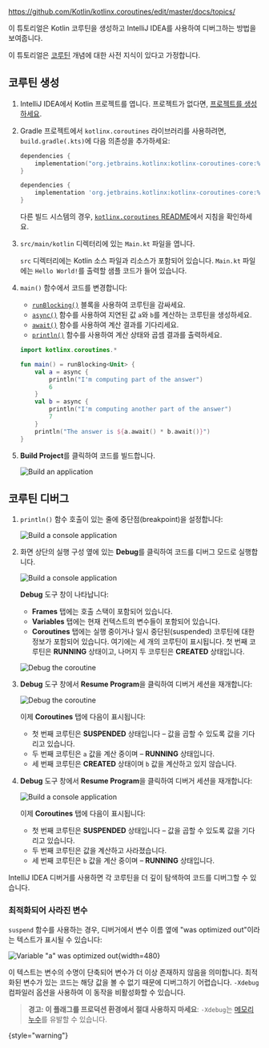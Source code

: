 <contribute-url>https://github.com/Kotlin/kotlinx.coroutines/edit/master/docs/topics/</contribute-url>

[//]: # (title: IntelliJ IDEA를 사용하여 코루틴 디버그하기 – 튜토리얼)

이 튜토리얼은 Kotlin 코루틴을 생성하고 IntelliJ IDEA를 사용하여 디버그하는 방법을 보여줍니다.

이 튜토리얼은 [코루틴](coroutines-guide.md) 개념에 대한 사전 지식이 있다고 가정합니다.

## 코루틴 생성

1.  IntelliJ IDEA에서 Kotlin 프로젝트를 엽니다. 프로젝트가 없다면, [프로젝트를 생성하세요](jvm-get-started.md#create-a-project).
2.  Gradle 프로젝트에서 `kotlinx.coroutines` 라이브러리를 사용하려면, `build.gradle(.kts)`에 다음 의존성을 추가하세요:

    <tabs group="build-script">
    <tab title="Kotlin" group-key="kotlin">

    ```kotlin
    dependencies {
        implementation("org.jetbrains.kotlinx:kotlinx-coroutines-core:%coroutinesVersion%")
    }
    ```

    </tab>
    <tab title="Groovy" group-key="groovy">

    ```groovy
    dependencies {
        implementation 'org.jetbrains.kotlinx:kotlinx-coroutines-core:%coroutinesVersion%'
    }
    ```

    </tab>
    </tabs>

    다른 빌드 시스템의 경우, [`kotlinx.coroutines` README](https://github.com/Kotlin/kotlinx.coroutines#using-in-your-projects)에서 지침을 확인하세요.

3.  `src/main/kotlin` 디렉터리에 있는 `Main.kt` 파일을 엽니다.

    `src` 디렉터리에는 Kotlin 소스 파일과 리소스가 포함되어 있습니다. `Main.kt` 파일에는 `Hello World!`를 출력할 샘플 코드가 들어 있습니다.

4.  `main()` 함수에서 코드를 변경합니다:

    *   [`runBlocking()`](https://kotlinlang.org/api/kotlinx.coroutines/kotlinx-coroutines-core/kotlinx.coroutines/run-blocking.html) 블록을 사용하여 코루틴을 감싸세요.
    *   [`async()`](https://kotlinlang.org/api/kotlinx.coroutines/kotlinx-coroutines-core/kotlinx.coroutines/async.html) 함수를 사용하여 지연된 값 `a`와 `b`를 계산하는 코루틴을 생성하세요.
    *   [`await()`](https://kotlinlang.org/api/kotlinx.coroutines/kotlinx-coroutines-core/kotlinx.coroutines/-deferred/await.html) 함수를 사용하여 계산 결과를 기다리세요.
    *   [`println()`](https://kotlinlang.org/api/latest/jvm/stdlib/kotlin.io/println.html) 함수를 사용하여 계산 상태와 곱셈 결과를 출력하세요.

    ```kotlin
    import kotlinx.coroutines.*
    
    fun main() = runBlocking<Unit> {
        val a = async {
            println("I'm computing part of the answer")
            6
        }
        val b = async {
            println("I'm computing another part of the answer")
            7
        }
        println("The answer is ${a.await() * b.await()}")
    }
    ```

5.  **Build Project**를 클릭하여 코드를 빌드합니다.

    ![Build an application](flow-build-project.png)

## 코루틴 디버그

1.  `println()` 함수 호출이 있는 줄에 중단점(breakpoint)을 설정합니다:

    ![Build a console application](coroutine-breakpoint.png)

2.  화면 상단의 실행 구성 옆에 있는 **Debug**를 클릭하여 코드를 디버그 모드로 실행합니다.

    ![Build a console application](flow-debug-project.png)

    **Debug** 도구 창이 나타납니다:
    *   **Frames** 탭에는 호출 스택이 포함되어 있습니다.
    *   **Variables** 탭에는 현재 컨텍스트의 변수들이 포함되어 있습니다.
    *   **Coroutines** 탭에는 실행 중이거나 일시 중단된(suspended) 코루틴에 대한 정보가 포함되어 있습니다. 여기에는 세 개의 코루틴이 표시됩니다.
    첫 번째 코루틴은 **RUNNING** 상태이고, 나머지 두 코루틴은 **CREATED** 상태입니다.

    ![Debug the coroutine](coroutine-debug-1.png)

3.  **Debug** 도구 창에서 **Resume Program**을 클릭하여 디버거 세션을 재개합니다:

    ![Debug the coroutine](coroutine-debug-2.png)

    이제 **Coroutines** 탭에 다음이 표시됩니다:
    *   첫 번째 코루틴은 **SUSPENDED** 상태입니다 – 값을 곱할 수 있도록 값을 기다리고 있습니다.
    *   두 번째 코루틴은 `a` 값을 계산 중이며 – **RUNNING** 상태입니다.
    *   세 번째 코루틴은 **CREATED** 상태이며 `b` 값을 계산하고 있지 않습니다.

4.  **Debug** 도구 창에서 **Resume Program**을 클릭하여 디버거 세션을 재개합니다:

    ![Build a console application](coroutine-debug-3.png)

    이제 **Coroutines** 탭에 다음이 표시됩니다:
    *   첫 번째 코루틴은 **SUSPENDED** 상태입니다 – 값을 곱할 수 있도록 값을 기다리고 있습니다.
    *   두 번째 코루틴은 값을 계산하고 사라졌습니다.
    *   세 번째 코루틴은 `b` 값을 계산 중이며 – **RUNNING** 상태입니다.

IntelliJ IDEA 디버거를 사용하면 각 코루틴을 더 깊이 탐색하여 코드를 디버그할 수 있습니다.

### 최적화되어 사라진 변수

`suspend` 함수를 사용하는 경우, 디버거에서 변수 이름 옆에 "was optimized out"이라는 텍스트가 표시될 수 있습니다:

![Variable "a" was optimized out](variable-optimised-out.png){width=480}

이 텍스트는 변수의 수명이 단축되어 변수가 더 이상 존재하지 않음을 의미합니다.
최적화된 변수가 있는 코드는 해당 값을 볼 수 없기 때문에 디버그하기 어렵습니다.
`-Xdebug` 컴파일러 옵션을 사용하여 이 동작을 비활성화할 수 있습니다.

> __경고: 이 플래그를 프로덕션 환경에서 절대 사용하지 마세요__: `-Xdebug`는 [메모리 누수](https://youtrack.jetbrains.com/issue/KT-48678/Coroutine-debugger-disable-was-optimised-out-compiler-feature#focus=Comments-27-6015585.0-0)를 유발할 수 있습니다.
>
{style="warning"}